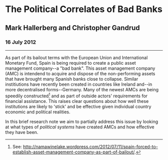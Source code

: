 # The Political Correlates of Bad Banks

## Mark Hallerberg and Christopher Gandrud

### 16 July 2012

---

As part of its bailout terms with the European Union and International Monetary Fund, Spain is being required to create a public asset management company--a "bad bank". This asset management company (AMC) is intendend to acquire and dispose of the non-performing assets that have brought many Spanish banks close to collapse. Similar institiutions have recently been created in countries like Ireland and--in more decentralised forms--Germany. Many of the newest AMCs are being speedily constructed[^namaSpainSpeed] and as part of outside actors' requirements for financial assistance. This raises clear questions about how well these institutions are likely to 'stick' and be effective given individual country economic and political realities.

In this brief research note we aim to partially address this issue by looking at what types of *political systems* have created AMCs and how effective they have been.


[^namaSpainSpeed]: See: <http://namawinelake.wordpress.com/2012/07/11/spain-forced-to-establish-asset-management-company-as-part-of-bailout/>.

